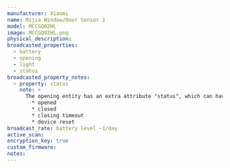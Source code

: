 ```yaml
---
manufacturer: Xiaomi
name: Mijia Window/Door Sensor 2
model: MCCGQ02HL
image: MCCGQ02HL.png
physical_description:
broadcasted_properties:
  - battery
  - opening
  - light
  - status
broadcasted_property_notes:
  - property: status
    note: >
      The opening entity has an extra attribute "status", which can have the following values:
        * opened
        * closed
        * closing timeout
        * device reset
broadcast_rate: battery level ~1/day
active_scan:
encryption_key: true
custom_firmware:
notes:
---
```

